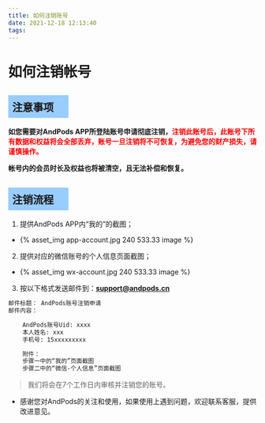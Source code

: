 ```yaml
---
title: 如何注销账号
date: 2021-12-18 12:13:40
tags:
---
```

# 如何注销帐号


<h2 style="width:106px; padding:8px;background-color:#99CCFF;">注意事项</h2>

**如您需要对AndPods APP所登陆账号申请彻底注销，<font color="red">注销此账号后，此账号下所有数据和权益将会全部丢弃，账号一旦注销将不可恢复，为避免您的财产损失，请谨慎操作。</font>**

**帐号内的会员时长及权益也将被清空，且无法补偿和恢复。**

<h2 style="width:106px; padding:8px;background-color:#99CCFF;">注销流程</h2>

1. 提供AndPods APP内“我的”的截图；

* {% asset_img app-account.jpg 240 533.33 image %}
2. 提供对应的微信账号的个人信息页面截图；

* {% asset_img wx-account.jpg 240 533.33 image %}
3. 按以下格式发送邮件到：**support@andpods.cn**
```email
邮件标题： AndPods账号注销申请
邮件内容：

    AndPods账号Uid: xxxx
    本人姓名: xxx
    手机号: 15xxxxxxxxx

    附件：
    步骤一中的“我的”页面截图
    步骤二中的“微信-个人信息”页面截图
```
> 我们将会在7个工作日内审核并注销您的账号。

*  感谢您对AndPods的关注和使用，如果使用上遇到问题，欢迎联系客服，提供改进意见。
